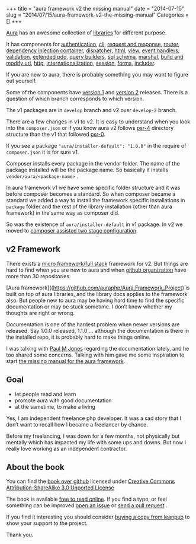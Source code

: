 +++
title = "aura framework v2 the missing manual"
date = "2014-07-15"
slug = "2014/07/15/aura-framework-v2-the-missing-manual"
Categories = []
+++

[Aura](http://auraphp.com) has an awesome collection of 
[libraries](https://github.com/auraphp) for different purpose.

It has components for 
[authentication](https://github.com/auraphp/Aura.Auth),
[cli](https://github.com/auraphp/Aura.Cli), 
[request and response](https://github.com/auraphp/Aura.Web), 
[router](https://github.com/auraphp/Aura.Router), 
[dependency injection container](https://github.com/auraphp/Aura.Router), 
[dispatcher](https://github.com/auraphp/Aura.Dispatcher), 
[html](https://github.com/auraphp/Aura.Html), 
[view](https://github.com/auraphp/Aura.View), 
[event handlers](https://github.com/auraphp/Aura.Signal), 
[validation](https://github.com/auraphp/Aura.Filter), 
[extended pdo](https://github.com/auraphp/Aura.Sql), 
[query builders](https://github.com/auraphp/Aura.SqlQuery), 
[sql schema](https://github.com/auraphp/Aura.SqlSchema), 
[marshal](https://github.com/auraphp/Aura.Marshal), 
[build and modify uri](https://github.com/auraphp/Aura.Uri), 
[http](https://github.com/auraphp/Aura.Http), 
[internationalization](https://github.com/auraphp/Aura.Intl), 
[session](https://github.com/auraphp/Aura.Session), 
[forms](https://github.com/auraphp/Aura.Input), 
[includer](https://github.com/auraphp/Aura.Include).

If you are new to aura, there is probably something you 
may want to figure out yourself.

Some of the components have [version 1](http://auraphp.com/packages/) and 
[version 2](http://auraphp.com/packages/v2) releases. 
There is a question of which branch corresponds to which version.

The v1 packages are in `develop` branch and v2 over `develop-2` branch.

There are a few changes in v1 to v2. It is easy to understand when you 
look into the `composer.json` or if you know aura 
v2 follows [psr-4](http://www.php-fig.org/psr/psr-4/) 
directory structure than the v1 that followed 
[psr-0](http://www.php-fig.org/psr/psr-0/).

If you see a package `"aura/installer-default": "1.0.0"` in the 
require of `composer.json` it is for sure v1.

Composer installs every package in the vendor folder. The 
name of the package installed will be the package name. So basically 
it installs `vendor/aura/<package-name>` .

In aura framework v1 we have some specific folder structure and it was 
before composer becomes a standard. So when composer became a standard
we added a way to install the framework specific installations in
`package` folder and the rest of the library installation (other than aura framework)
in the same way as composer did.

So was the existence of `aura/installer-default` in v1 package. In v2 we moved 
to [composer assisted two stage configuration](http://auraphp.com/blog/2014/04/07/two-stage-config/).

## v2 Framework

There exists a [micro framework/full stack](https://github.com/auraphp/Aura.Web_Project) 
framework for v2. But things are hard to find when you are 
new to aura and when [github organization](https://github.com/auraphp) 
have more than 30 repositories.

[Aura framework]((https://github.com/auraphp/Aura.Framework_Project) 
is built on top of aura libraries, and the library docs 
applies to the framework also. But people new to aura may be having
hard time to find the specific documentation or may be stuck sometime.
I don’t know whether my thoughts are right or wrong.

Documentation is one of the hardest problem when newer versions
are released. Say 1.0.0 released, 1.1.0 ... although the documentation 
is there in the installed repo, it is probably hard to make things online.

I was talking with [Paul M Jones](http://paul-m-jones.com/) 
regarding the documentation lately, 
and he too shared some concerns. Talking with him gave me some 
inspiration to start 
[the missing manual for the aura framework](http://leanpub.com/aurav2/read). 

## Goal 

* let people read and learn
* promote aura with good documentation
* at the sametime, to make a living

Yes, I am independent freelance php developer. It was a sad 
story that I don’t want to recall how I became a freelancer 
by chance. 

Before my freelancing, I was down for a few months, not physically 
but mentally which has impacted my life with some ups and downs. 
But now I really love working as an independent contractor.

## About the book

You can find the [book over github](http://github.com/harikt/aurav2book) 
licensed under 
[Creative Commons Attribution-ShareAlike 3.0 Unported License](http://creativecommons.org/licenses/by-sa/3.0/deed.en_US)

The book is available [free to read online](https://leanpub.com/aurav2/read).
If you find a typo, or feel something can be improved 
[open an issue](https://github.com/harikt/aurav2book/issues)
or [send a pull request](https://help.github.com/articles/using-pull-requests) .

If you find it interesting you should consider 
[buying a copy from leanpub](https://leanpub.com/aurav2/packages/book/purchases/new) 
to show your support to the project. 

Thank you.
